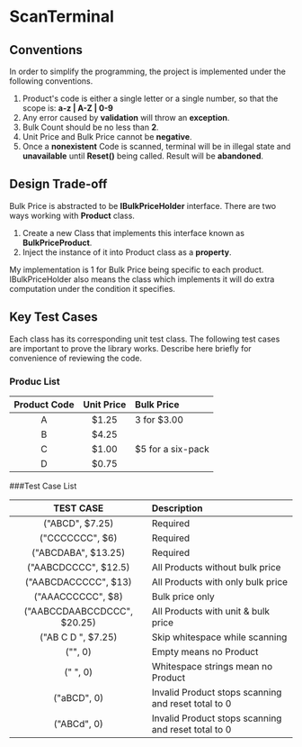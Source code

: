 # ScanTerminal
## Conventions
In order to simplify the programming, the project is implemented under the following conventions.

1. Product's code is either a single letter or a single number, so that the scope is: **a-z | A-Z | 0-9**
2. Any error caused by **validation** will throw an **exception**.
3. Bulk Count should be no less than **2**.
4. Unit Price and Bulk Price cannot be **negative**.
5. Once a **nonexistent** Code is scanned, terminal will be in illegal state and **unavailable** until **Reset()** being called. Result will be **abandoned**.

## Design Trade-off
Bulk Price is abstracted to be **IBulkPriceHolder** interface. There are two ways working with **Product** class.

1. Create a new Class that implements this interface known as **BulkPriceProduct**.
2. Inject the instance of it into Product class as a **property**.

My implementation is 1 for Bulk Price being specific to each product. IBulkPriceHolder also means the class which implements it will do extra computation under the condition it specifies.

## Key Test Cases
Each class has its corresponding unit test class. The following test cases are important to prove the library works.
Describe here briefly for convenience of reviewing the code.

### Produc List

| Product Code  | Unit Price  | Bulk Price |
|:-------------: |:---------------:| :-------------|
| A              | $1.25           |   3 for $3.00 |
| B              | $4.25           |               |
| C              | $1.00           |$5 for a six-pack|
| D              | $0.75           |               |

###Test Case List

| TEST CASE  | Description |
|:-------------: |:---------------|
| ("ABCD", $7.25)| Required        | 
| ("CCCCCCC", $6)| Required        | 
| ("ABCDABA", $13.25)| Required           |
| ("AABCDCCCC", $12.5)| All Products without bulk price|
|("AABCDACCCCC", $13)| All Products with only bulk price|
|("AAACCCCCC", $8)| Bulk price only|
|("AABCCDAABCCDCCC", $20.25)|All Products with unit & bulk price|
|("AB C  D  ", $7.25)|Skip whitespace while scanning|
|("", 0)|Empty means no Product|
|("   ", 0)|Whitespace strings mean no Product|
|("aBCD", 0)|Invalid Product stops scanning and reset total to 0|
|("ABCd", 0)|Invalid Product stops scanning and reset total to 0|


        